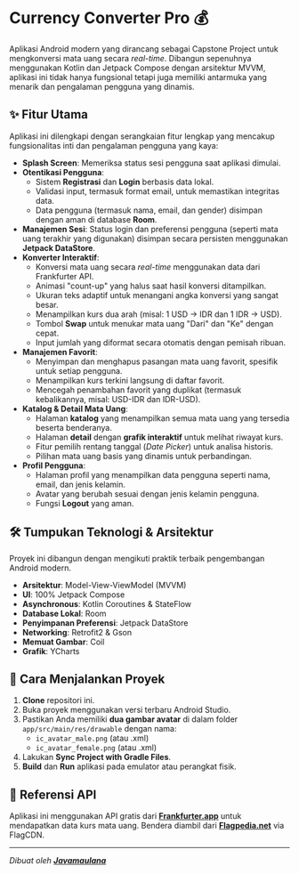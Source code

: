 # Currency Converter Pro 💰

Aplikasi Android modern yang dirancang sebagai Capstone Project untuk mengkonversi mata uang secara *real-time*. 
Dibangun sepenuhnya menggunakan Kotlin dan Jetpack Compose dengan arsitektur MVVM, aplikasi ini tidak hanya fungsional 
tetapi juga memiliki antarmuka yang menarik dan pengalaman pengguna yang dinamis.


## ✨ Fitur Utama
Aplikasi ini dilengkapi dengan serangkaian fitur lengkap yang mencakup fungsionalitas inti dan pengalaman pengguna yang kaya:

* **Splash Screen**: Memeriksa status sesi pengguna saat aplikasi dimulai. 
* **Otentikasi Pengguna**:
    * Sistem **Registrasi** dan **Login** berbasis data lokal. 
    * Validasi input, termasuk format email, untuk memastikan integritas data. 
    * Data pengguna (termasuk nama, email, dan gender) disimpan dengan aman di database **Room**. 
* **Manajemen Sesi**: Status login dan preferensi pengguna (seperti mata uang terakhir yang digunakan) disimpan secara persisten menggunakan **Jetpack DataStore**. 
* **Konverter Interaktif**:
    * Konversi mata uang secara *real-time* menggunakan data dari Frankfurter API. 
    * Animasi "count-up" yang halus saat hasil konversi ditampilkan.
    * Ukuran teks adaptif untuk menangani angka konversi yang sangat besar.
    * Menampilkan kurs dua arah (misal: 1 USD -> IDR dan 1 IDR -> USD).
    * Tombol **Swap** untuk menukar mata uang "Dari" dan "Ke" dengan cepat.
    * Input jumlah yang diformat secara otomatis dengan pemisah ribuan.
* **Manajemen Favorit**:
    * Menyimpan dan menghapus pasangan mata uang favorit, spesifik untuk setiap pengguna. 
    * Menampilkan kurs terkini langsung di daftar favorit. 
    * Mencegah penambahan favorit yang duplikat (termasuk kebalikannya, misal: USD-IDR dan IDR-USD).
* **Katalog & Detail Mata Uang**:
    * Halaman **katalog** yang menampilkan semua mata uang yang tersedia beserta benderanya.
    * Halaman **detail** dengan **grafik interaktif** untuk melihat riwayat kurs.
    * Fitur pemilih rentang tanggal (*Date Picker*) untuk analisa historis.
    * Pilihan mata uang basis yang dinamis untuk perbandingan.
* **Profil Pengguna**:
    * Halaman profil yang menampilkan data pengguna seperti nama, email, dan jenis kelamin. 
    * Avatar yang berubah sesuai dengan jenis kelamin pengguna.
    * Fungsi **Logout** yang aman. 

## 🛠️ Tumpukan Teknologi & Arsitektur

Proyek ini dibangun dengan mengikuti praktik terbaik pengembangan Android modern.

* **Arsitektur**: Model-View-ViewModel (MVVM) 
* **UI**: 100% Jetpack Compose
* **Asynchronous**: Kotlin Coroutines & StateFlow 
* **Database Lokal**: Room 
* **Penyimpanan Preferensi**: Jetpack DataStore 
* **Networking**: Retrofit2 & Gson 
* **Memuat Gambar**: Coil
* **Grafik**: YCharts

## 🚀 Cara Menjalankan Proyek

1.  **Clone** repositori ini.
2.  Buka proyek menggunakan versi terbaru Android Studio.
3.  Pastikan Anda memiliki **dua gambar avatar** di dalam folder `app/src/main/res/drawable` dengan nama:
    * `ic_avatar_male.png` (atau .xml)
    * `ic_avatar_female.png` (atau .xml)
4.  Lakukan **Sync Project with Gradle Files**.
5.  **Build** dan **Run** aplikasi pada emulator atau perangkat fisik.

## 🔗 Referensi API
Aplikasi ini menggunakan API gratis dari [**Frankfurter.app**](https://www.frankfurter.app/docs/) untuk mendapatkan data kurs mata uang. 
Bendera diambil dari [**Flagpedia.net**](https://flagpedia.net) via FlagCDN.

---
*Dibuat oleh [**Javamaulana**](https://github.com/javamaulana)*

